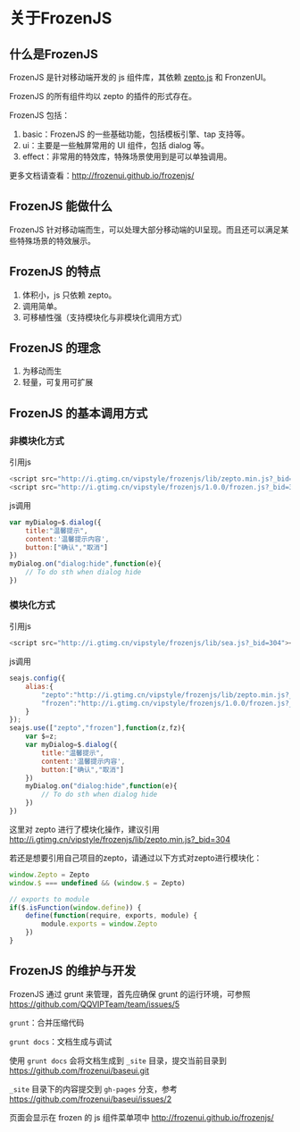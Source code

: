# 关于FrozenJS


## 什么是FrozenJS

FrozenJS 是针对移动端开发的 js 组件库，其依赖 [zepto.js](http://zeptojs.com) 和 FronzenUI。

FrozenJS 的所有组件均以 zepto 的插件的形式存在。

FrozenJS 包括：

1. basic：FrozenJS 的一些基础功能，包括模板引擎、tap 支持等。
2. ui：主要是一些触屏常用的 UI 组件，包括 dialog 等。
3. effect：非常用的特效库，特殊场景使用到是可以单独调用。

更多文档请查看：http://frozenui.github.io/frozenjs/

## FrozenJS 能做什么

FrozenJS 针对移动端而生，可以处理大部分移动端的UI呈现。而且还可以满足某些特殊场景的特效展示。

## FrozenJS 的特点

1. 体积小，js 只依赖 zepto。
2. 调用简单。
3. 可移植性强（支持模块化与非模块化调用方式）

## FrozenJS 的理念

1. 为移动而生
2. 轻量，可复用可扩展

## FrozenJS 的基本调用方式

### 非模块化方式

引用js
```javascript
<script src="http://i.gtimg.cn/vipstyle/frozenjs/lib/zepto.min.js?_bid=304"></script>
<script src="http://i.gtimg.cn/vipstyle/frozenjs/1.0.0/frozen.js?_bid=304"></script>
```
js调用
```javascript
var myDialog=$.dialog({
	title:"温馨提示",
	content:'温馨提示内容',
	button:["确认","取消"]
})
myDialog.on("dialog:hide",function(e){
	// To do sth when dialog hide
})
```




### 模块化方式

引用js
```javascript
<script src="http://i.gtimg.cn/vipstyle/frozenjs/lib/sea.js?_bid=304"></script>
```
js调用
```javascript
seajs.config({
	alias:{
		"zepto":"http://i.gtimg.cn/vipstyle/frozenjs/lib/zepto.min.js?_bid=304",
		"frozen":"http://i.gtimg.cn/vipstyle/frozenjs/1.0.0/frozen.js?_bid=304"
	}
});
seajs.use(["zepto","frozen"],function(z,fz){
	var $=z;
	var myDialog=$.dialog({
		title:"温馨提示",
		content:'温馨提示内容',
		button:["确认","取消"]
	})
	myDialog.on("dialog:hide",function(e){
		// To do sth when dialog hide
	})
})
```
这里对 zepto 进行了模块化操作，建议引用 http://i.gtimg.cn/vipstyle/frozenjs/lib/zepto.min.js?_bid=304

若还是想要引用自己项目的zepto，请通过以下方式对zepto进行模块化：
```javascript
window.Zepto = Zepto
window.$ === undefined && (window.$ = Zepto)

// exports to module
if($.isFunction(window.define)) {
    define(function(require, exports, module) {
        module.exports = window.Zepto
    })
}
```

## FrozenJS 的维护与开发

FrozenJS 通过 grunt 来管理，首先应确保 grunt 的运行环境，可参照 https://github.com/QQVIPTeam/team/issues/5

`grunt`：合并压缩代码

`grunt docs`：文档生成与调试

使用 `grunt docs` 会将文档生成到 `_site` 目录，提交当前目录到 https://github.com/frozenui/baseui.git

`_site` 目录下的内容提交到 `gh-pages` 分支，参考 https://github.com/frozenui/baseui/issues/2

页面会显示在 frozen 的 js 组件菜单项中 http://frozenui.github.io/frozenjs/